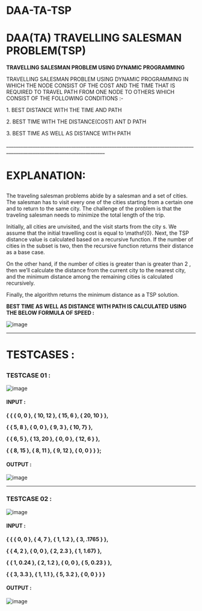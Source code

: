 # DAA-TA-TSP
<H1>DAA(TA) TRAVELLING SALESMAN PROBLEM(TSP)</H1>

<B>TRAVELLING SALESMAN PROBLEM USING DYNAMIC PROGRAMMING</B>
<P>TRAVELLING SALESMAN PROBLEM USING DYNAMIC PROGRAMMING IN WHICH THE NODE CONSIST OF THE COST AND THE TIME THAT IS REQUIRED TO TRAVEL PATH FROM ONE NODE TO OTHERS
WHICH CONSIST OF THE FOLLOWING CONDITIONS :-</P>
<P>1. BEST DISTANCE WITH THE TIME AND PATH</P>
<P>2. BEST TIME WITH THE DISTANCE(COST) ANT D PATH</P>
<P>3. BEST TIME AS WELL AS DISTANCE WITH PATH</P>
_______________________________________________________________________________________________________________________

<H1><P><P><B>EXPLANATION:</P></B></H1>

<P>The traveling salesman problems abide by a salesman and a set of cities. The salesman has to visit every one of the cities starting from a certain one and to return to the same city. The challenge of the problem is that the traveling salesman needs to minimize the total length of the trip.</P>

<P>Initially, all cities are unvisited, and the visit starts from the city s. We assume that the initial travelling cost is equal to \mathsf{0}. Next, the TSP distance value is calculated based on a recursive function. If the number of cities in the subset is two, then the recursive function returns their distance as a base case.

On the other hand, if the number of cities is greater than is greater than 2 , then we’ll calculate the distance from the current city to the nearest city, and the minimum distance among the remaining cities is calculated recursively.

Finally, the algorithm returns the minimum distance as a TSP solution.</P>
<P></P>
<B>BEST TIME AS WELL AS DISTANCE WITH PATH IS CALCULATED USING THE BELOW FORMULA OF SPEED : </B>

![image](https://user-images.githubusercontent.com/56405230/194323382-f8cc19f0-9f7d-45c6-83e4-29717390fb21.png)


________________________________________________________________________________________________________________________________________________________
<H1><P><P><B>TESTCASES :</P></B></H1>

<H3><P>TESTCASE 01 : </P></H3>

![image](https://user-images.githubusercontent.com/56405230/194320621-c8a7e54f-7aeb-43a5-8e3a-fc921e914cb4.png)

<H4><P> INPUT : </P></H4>
       <B><P>{ { { 0, 0 }, { 10, 12 }, { 15, 6 }, { 20, 10 } },</P>
        <P>{ { 5, 8 }, { 0, 0 }, { 9, 3 }, { 10, 7} },</P>
        <P>{ { 6, 5 }, { 13, 20 }, { 0, 0 }, { 12, 6 } },</P>
        <P>{ { 8, 15 }, { 8, 11 }, { 9, 12 }, { 0, 0 } } };</P></B>
<H4><P> OUTPUT : </P></H4>

![image](https://user-images.githubusercontent.com/56405230/194325275-ee78c3ef-ae24-48b9-9a55-bbb402b5f81c.png)

________________________________________________________________________________________________________________________________________________________


<H3><P>TESTCASE 02 : </P></H3>

![image](https://user-images.githubusercontent.com/56405230/194326910-c3335330-85ac-41df-8524-1592e26b7ede.png)
<H4><P> INPUT : </P></H4>
        <B><P>{ { { 0, 0 }, { 4, 7 }, { 1, 1.2 }, { 3, .1765 } },</P>
        <P>{ { 4, 2 }, { 0, 0 }, { 2, 2.3 }, { 1, 1.67} },</P>
        <P>{ { 1, 0.24 }, { 2, 1.2 }, { 0, 0 }, { 5, 0.23 } },</P>
        <P>{ { 3, 3.3 }, { 1, 1.1 }, { 5, 3.2 }, { 0, 0 } } }</P></B>
<H4><P> OUTPUT : </P></H4>

![image](https://user-images.githubusercontent.com/56405230/194327872-40e13847-9dc0-4918-ac0b-e9684c793182.png)
